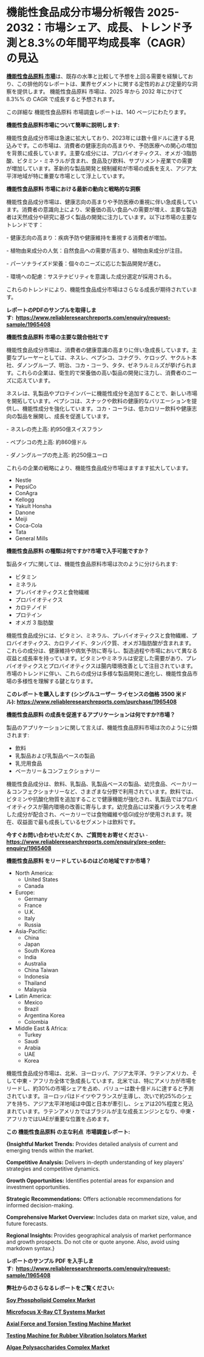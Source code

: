 <p><h1>機能性食品成分市場分析報告 2025-2032：市場シェア、成長、トレンド予測と8.3%の年間平均成長率（CAGR）の見込</h1></p><p data-sourcepos="1:1-1:157"><strong><a href="https://www.reliableresearchreports.com/functional-food-ingredients-r1965408?utm_campaign=107&utm_medium=36&utm_source=Github&utm_content=ia&utm_term=26032025&utm_id=functional-food-ingredients">機能性食品原料 市場</a></strong>は、既存の水準と比較して予想を上回る需要を経験しており、この排他的なレポートは、業界セグメントに関する定性的および定量的な洞察を提供します。 機能性食品原料 市場は、2025 年から 2032 年にかけて 8.3%% の CAGR で成長すると予想されます。</p>
<p data-sourcepos="3:1-3:50">この詳細な 機能性食品原料 市場調査レポートは、140 ページにわたります。</p>
<p><strong>機能性食品原料市場について簡単に説明します:</strong></p>
<p><p>機能性食品成分市場は急速に拡大しており、2023年には数十億ドルに達する見込みです。この市場は、消費者の健康志向の高まりや、予防医療への関心の増加を背景に成長しています。主要な成分には、プロバイオティクス、オメガ-3脂肪酸、ビタミン・ミネラルが含まれ、食品及び飲料、サプリメント産業での需要が増加しています。革新的な製品開発と規制緩和が市場の成長を支え、アジア太平洋地域が特に重要な市場として浮上しています。</p></p>
<p><strong>機能性食品原料 市場における最新の動向と戦略的な洞察</strong></p>
<p><p>機能性食品成分市場は、健康志向の高まりや予防医療の重視に伴い急成長しています。消費者の意識向上により、栄養価の高い食品への需要が増え、主要な製造者は天然成分や研究に基づく製品の開発に注力しています。以下は市場の主要なトレンドです：</p><p>- 健康志向の高まり：疾病予防や健康維持を重視する消費者が増加。</p><p>- 植物由来成分の人気：自然食品への需要が高まり、植物由来成分が注目。</p><p>- パーソナライズド栄養：個々のニーズに応じた製品開発が進む。</p><p>- 環境への配慮：サステナビリティを意識した成分選定が採用される。</p><p>これらのトレンドにより、機能性食品成分市場はさらなる成長が期待されています。</p></p>
<p><strong>レポートのPDFのサンプルを取得します</strong><strong>:&nbsp;&nbsp;<a href="https://www.reliableresearchreports.com/enquiry/request-sample/1965408?utm_campaign=107&utm_medium=36&utm_source=Github&utm_content=ia&utm_term=26032025&utm_id=functional-food-ingredients">https://www.reliableresearchreports.com/enquiry/request-sample/1965408</a></strong></p>
<p><strong>機能性食品原料 市場の主要な競合他社です</strong></p>
<p><p>機能性食品成分市場は、消費者の健康意識の高まりに伴い急成長しています。主要なプレーヤーとしては、ネスレ、ペプシコ、コナグラ、ケロッグ、ヤクルト本社、ダノングループ、明治、コカ・コーラ、タタ、ゼネラルミルズが挙げられます。これらの企業は、衛生的で栄養価の高い製品の開発に注力し、消費者のニーズに応えています。</p><p>ネスレは、乳製品やプロテインバーに機能性成分を追加することで、新しい市場を開拓しています。ペプシコは、スナックや飲料の健康的なバリエーションを提供し、機能性成分を強化しています。コカ・コーラは、低カロリー飲料や健康志向の製品を展開し、成長を促進しています。</p><p>- ネスレの売上高: 約950億スイスフラン</p><p>- ペプシコの売上高: 約860億ドル</p><p>- ダノングループの売上高: 約250億ユーロ</p><p>これらの企業の戦略により、機能性食品成分市場はますます拡大しています。</p></p>
<p><ul><li>Nestle</li><li>PepsiCo</li><li>ConAgra</li><li>Kellogg</li><li>Yakult Honsha</li><li>Danone</li><li>Meiji</li><li>Coca-Cola</li><li>Tata</li><li>General Mills</li></ul></p>
<p><strong>機能性食品原料 の種類は何ですか?市場で入手可能ですか？</strong></p>
<p>製品タイプに関しては、機能性食品原料市場は次のように分けられます:</p>
<p><ul><li>ビタミン</li><li>ミネラル</li><li>プレバイオティクスと食物繊維</li><li>プロバイオティクス</li><li>カロテノイド</li><li>プロテイン</li><li>オメガ 3 脂肪酸</li></ul></p>
<p><p>機能性食品成分には、ビタミン、ミネラル、プレバイオティクスと食物繊維、プロバイオティクス、カロテノイド、タンパク質、オメガ3脂肪酸が含まれます。これらの成分は、健康維持や病気予防に寄与し、製造過程や市場において異なる収益と成長率を持っています。ビタミンやミネラルは安定した需要があり、プレバイオティクスとプロバイオティクスは腸内環境改善として注目されています。市場のトレンドに伴い、これらの成分は多様な製品開発に進化し、機能性食品市場の多様性を理解する鍵となります。</p></p>
<p><strong>このレポートを購入します (シングルユーザー ライセンスの価格 3500 米ドル):&nbsp;<a href="https://www.reliableresearchreports.com/purchase/1965408?utm_campaign=107&utm_medium=36&utm_source=Github&utm_content=ia&utm_term=26032025&utm_id=functional-food-ingredients">https://www.reliableresearchreports.com/purchase/1965408</a></strong></p>
<p><strong>機能性食品原料 の成長を促進するアプリケーションは何ですか?市場？</strong></p>
<p>製品のアプリケーションに関して言えば、機能性食品原料市場は次のように分類されます:</p>
<p><ul><li>飲料</li><li>乳製品および乳製品ベースの製品</li><li>乳児用食品</li><li>ベーカリー＆コンフェクショナリー</li></ul></p>
<p><p>機能性食品成分は、飲料、乳製品、乳製品ベースの製品、幼児食品、ベーカリー＆コンフェクショナリーなど、さまざまな分野で利用されています。飲料では、ビタミンや抗酸化物質を追加することで健康機能が強化され、乳製品ではプロバイオティクスが腸内環境の改善に寄与します。幼児食品には栄養バランスを考慮した成分が配合され、ベーカリーでは食物繊維や低GI成分が使用されます。現在、収益面で最も成長しているセグメントは飲料です。</p></p>
<p><strong>今すぐお問い合わせいただくか、ご質問をお寄せください</strong><strong>&nbsp;</strong>-<strong><a href="https://www.reliableresearchreports.com/enquiry/pre-order-enquiry/1965408?utm_campaign=107&utm_medium=36&utm_source=Github&utm_content=ia&utm_term=26032025&utm_id=functional-food-ingredients">https://www.reliableresearchreports.com/enquiry/pre-order-enquiry/1965408</a></strong></p>
<p><strong>機能性食品原料 をリードしているのはどの地域ですか市場？</strong></p>
<p><ul>
    <li>
        North America:
        <ul>
            <li>United States</li>
            <li>Canada</li>
        </ul>
    </li>
    <li>
        Europe:
        <ul>
            <li>Germany</li>
            <li>France</li>
            <li>U.K.</li>
            <li>Italy</li>
            <li>Russia</li>
        </ul>
    </li>
    <li>
        Asia-Pacific:
        <ul>
            <li>China</li>
            <li>Japan</li>
            <li>South Korea</li>
            <li>India</li>
            <li>Australia</li>
            <li>China Taiwan</li>
            <li>Indonesia</li>
            <li>Thailand</li>
            <li>Malaysia</li>
        </ul>
    </li>
    <li>
        Latin America:
        <ul>
            <li>Mexico</li>
            <li>Brazil</li>
            <li>Argentina Korea</li>
            <li>Colombia</li>
        </ul>
    </li>
    <li>
        Middle East & Africa:
        <ul>
            <li>Turkey</li>
            <li>Saudi</li>
            <li>Arabia</li>
            <li>UAE</li>
            <li>Korea</li>
        </ul>
    </li>
    </ul></p>
<p><p>機能性食品成分市場は、北米、ヨーロッパ、アジア太平洋、ラテンアメリカ、そして中東・アフリカ全体で急成長しています。北米では、特にアメリカが市場をリードし、約30%の市場シェアを占め、バリューは数十億ドルに達すると予測されています。ヨーロッパはドイツやフランスが主導し、次いで約25%のシェアを持ち、アジア太平洋地域は中国と日本が牽引し、シェアは20%程度と見込まれています。ラテンアメリカではブラジルが主な成長エンジンとなり、中東・アフリカではUAEが重要な位置を占めます。</p></p>
<p><strong>この 機能性食品原料 の主な利点&nbsp; 市場調査レポート:</strong></p>
<p><strong>{Insightful Market Trends:</strong> Provides detailed analysis of current and emerging trends within the market.</p>
<p><strong>Competitive Analysis:</strong> Delivers in-depth understanding of key players' strategies and competitive dynamics.</p>
<p><strong>Growth Opportunities:</strong> Identifies potential areas for expansion and investment opportunities.</p>
<p><strong>Strategic Recommendations:</strong> Offers actionable recommendations for informed decision-making.</p>
<p><strong>Comprehensive Market Overview: </strong>Includes data on market size, value, and future forecasts.</p>
<p><strong>Regional Insights: </strong>Provides geographical analysis of market performance and growth prospects. Do not cite or quote anyone. Also, avoid using markdown syntax.}</p>
<p><strong>レポートのサンプル PDF を入手します:&nbsp;</strong><strong>&nbsp;<a href="https://www.reliableresearchreports.com/enquiry/request-sample/1965408?utm_campaign=107&utm_medium=36&utm_source=Github&utm_content=ia&utm_term=26032025&utm_id=functional-food-ingredients">https://www.reliableresearchreports.com/enquiry/request-sample/1965408</a></strong></p>
<p></p>
<p></p>
<p></p>
<p></p>
<p><strong>弊社からのさらなるレポートをご覧ください:</strong></p>
<p><strong><p><a href="https://github.com/jugutstam/Market-Research-Report-List-1/blob/main/soy-phospholipid-complex-market.md?utm_campaign=107&utm_medium=36&utm_source=Github&utm_content=ia&utm_term=26032025&utm_id=functional-food-ingredients">Soy Phospholipid Complex Market</a></p><p><a href="https://github.com/zakkistuey/Market-Research-Report-List-1/blob/main/microfocus-x-ray-ct-systems-market.md?utm_campaign=107&utm_medium=36&utm_source=Github&utm_content=ia&utm_term=26032025&utm_id=functional-food-ingredients">Microfocus X-Ray CT Systems Market</a></p><p><a href="https://github.com/siertnamba7u/Market-Research-Report-List-1/blob/main/axial-force-and-torsion-testing-machine-market.md?utm_campaign=107&utm_medium=36&utm_source=Github&utm_content=ia&utm_term=26032025&utm_id=functional-food-ingredients">Axial Force and Torsion Testing Machine Market</a></p><p><a href="https://github.com/boyertrull4r/Market-Research-Report-List-1/blob/main/testing-machine-for-rubber-vibration-isolators-market.md?utm_campaign=107&utm_medium=36&utm_source=Github&utm_content=ia&utm_term=26032025&utm_id=functional-food-ingredients">Testing Machine for Rubber Vibration Isolators Market</a></p><p><a href="https://github.com/pilukypalis/Market-Research-Report-List-1/blob/main/algae-polysaccharides-complex-market.md?utm_campaign=107&utm_medium=36&utm_source=Github&utm_content=ia&utm_term=26032025&utm_id=functional-food-ingredients">Algae Polysaccharides Complex Market</a></p></strong></p>
